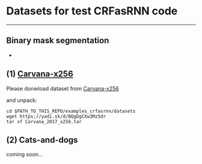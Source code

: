 # Datasets for test CRFasRNN code

-----------------------------------------------

## Binary mask segmentation

-

## (1) [Carvana-x256](https://yadi.sk/d/BQgDgCXw3Mz5dr)

Please donwload dataset from [Carvana-x256](https://yadi.sk/d/BQgDgCXw3Mz5dr) 

and unpack:

```
cd $PATH_TO_THIS_REPO/examples_crfasrnn/datasets
wget https://yadi.sk/d/BQgDgCXw3Mz5dr
tar xf Carvana_2017_x256.tar
```

## (2) Cats-and-dogs

coming soon...
